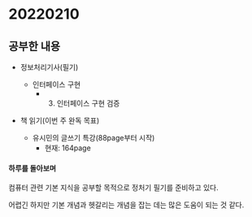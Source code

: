 # 20220210

## 공부한 내용
+ 정보처리기사(필기)
    * 인터페이스 구현
      + 3. 인터페이스 구현 검증

+ 책 읽기(이번 주 완독 목표)
  - 유시민의 글쓰기 특강(88page부터 시작)
    * 현재: 164page

#### 하루를 돌아보며
컴퓨터 관련 기본 지식을 공부할 목적으로 정처기 필기를 준비하고 있다.

어렵긴 하지만 기본 개념과 헷갈리는 개념을 잡는 데는 많은 도움이 되는 것 같다.
